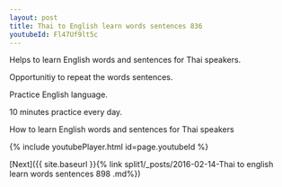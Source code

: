 ```yaml
---
layout: post
title: Thai to English learn words sentences 836 
youtubeId: Fl47Uf9lt5c
---
```

 
 
Helps to learn English words and sentences for Thai speakers.

Opportunitiy to repeat the words sentences. 

Practice English language. 
 
10 minutes practice every day. 
 
How to learn English words and sentences for Thai speakers 
 
{% include youtubePlayer.html id=page.youtubeId %}
 
 
[Next]({{ site.baseurl }}{% link  split1/_posts/2016-02-14-Thai to english learn words sentences 898 .md%})
 
